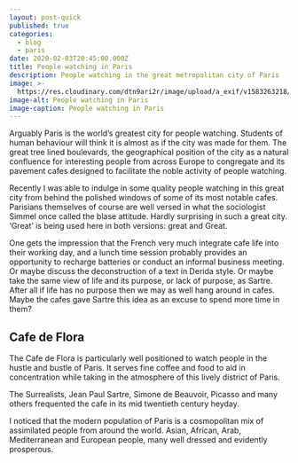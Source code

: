 ```yaml
---
layout: post-quick
published: true
categories:
  - blog
  - paris
date: 2020-02-03T20:45:00.000Z
title: People watching in Paris
description: People watching in the great metropolitan city of Paris
image: >-
  https://res.cloudinary.com/dtn9ari2r/image/upload/a_exif/v1583263218/blog/F345B03A-D36E-4F24-B5B2-1982BE7A1A67.jpg
image-alt: People watching in Paris
image-caption: People watching in Paris
---
```


Arguably Paris is the world’s greatest city for people watching. Students of human behaviour will think it is almost as if the city was made for them. The great tree lined boulevards, the geographical position of the city as a natural confluence for interesting people from across Europe to congregate and its pavement cafes designed to facilitate the noble activity of people watching.

Recently I was able to indulge in some quality people watching in this great city from behind the polished windows of some of its most notable cafes. Parisians themselves of course are well versed in what the sociologist Simmel once called the blase attitude. Hardly surprising in such a great city. ‘Great’ is being used here in both versions: great and Great.

One gets the impression that the French very much integrate cafe life into their working day, and a lunch time session probably provides an opportunity to recharge batteries or conduct an informal business meeting. Or maybe discuss the deconstruction of a text in Derida style. Or maybe take the same view of life and its purpose, or lack of purpose, as Sartre. After all if life has no purpose then we may as well hang around in cafes. Maybe the cafes gave Sartre this idea as an excuse to spend more time in them?

## Cafe de Flora

The Cafe de Flora is particularly well positioned to watch people in the hustle and bustle of Paris. It serves fine coffee and food to aid in concentration while taking in the atmosphere of this lively district of Paris.

The Surrealists, Jean Paul Sartre, Simone de Beauvoir, Picasso and many others frequented the cafe in its mid twentieth century heyday.

I noticed that the modern population of Paris is a cosmopolitan mix of assimilated people from around the world. Asian, African, Arab, Mediterranean and European people, many well dressed and evidently prosperous.
